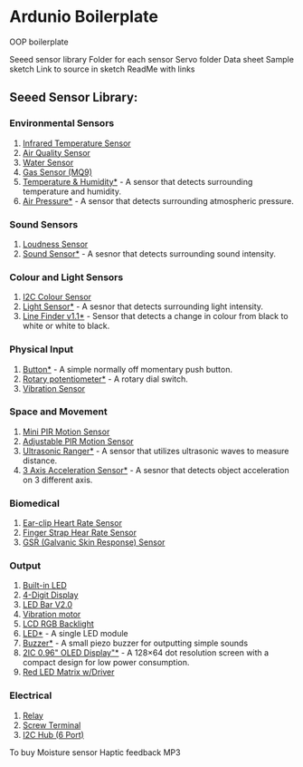 # Ardunio Boilerplate


OOP boilerplate
    
    
Seeed sensor library
    Folder for each sensor
    Servo folder
    Data sheet
    Sample sketch
    Link to source in sketch
    ReadMe with links


## Seeed Sensor Library:

### Environmental Sensors
1. [Infrared Temperature Sensor]()
2. [Air Quality Sensor]()
3. [Water Sensor]()
4. [Gas Sensor (MQ9)]()
5. [Temperature & Humidity*]() - A sensor that detects surrounding temperature and humidity.
6. [Air Pressure*]() -  A sensor that detects surrounding atmospheric pressure.

### Sound Sensors
1. [Loudness Sensor]()
2. [Sound Sensor*]() - A sesnor that detects surrounding sound intensity.

### Colour and Light Sensors
1. [I2C Colour Sensor]()
2. [Light Sensor*]() - A sesnor that detects surrounding light intensity.
3. [Line Finder v1.1*]() -  Sensor that detects a change in colour from black to white or white to black.

### Physical Input
1. [Button*]() -  A simple normally off momentary push button.
2. [Rotary potentiometer*]() - A rotary dial switch.
3. [Vibration Sensor]()

### Space and Movement
1. [Mini PIR Motion Sensor]()
2. [Adjustable PIR Motion Sensor]()
3. [Ultrasonic Ranger*]() - A sensor that utilizes ultrasonic waves to measure distance.
4. [3 Axis Acceleration Sensor*]() - A sesnor that detects object acceleration on 3 different axis.

### Biomedical
1. [Ear-clip Heart Rate Sensor]()
2. [Finger Strap Hear Rate Sensor]()
3. [GSR (Galvanic Skin Response) Sensor]()

### Output
1. [Built-in LED]()
3. [4-Digit Display]()
4. [LED Bar V2.0]()
5. [Vibration motor]()
6. [LCD RGB Backlight]()
7. [LED*]() - A single LED module
8. [Buzzer*]() - A small piezo buzzer for outputting simple sounds
9. [2IC 0.96" OLED Display"*]() - A 128×64 dot resolution screen with a compact design for low power consumption.
10. [Red LED Matrix w/Driver]()

### Electrical
1. [Relay]()
2. [Screw Terminal]()
3. [I2C Hub (6 Port)]()

To buy
Moisture sensor
Haptic feedback
MP3
